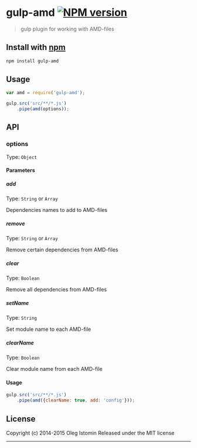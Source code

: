 # gulp-amd [![NPM version](https://badge.fury.io/js/gulp-amd.svg)](http://badge.fury.io/js/gulp-amd)

> gulp plugin for working with AMD-files

## Install with [npm](npmjs.org)

```sh
npm install gulp-amd
```

## Usage

```js
var amd = require('gulp-amd');

gulp.src('src/**/*.js')
    .pipe(amd(options));
```


## API
### options
Type: `Object`

#### Parameters

##### add
Type: `String` or `Array`

Dependencies names to add to AMD-files

##### remove
Type: `String` or `Array`

Remove certain dependencies from AMD-files

##### clear
Type: `Boolean`

Remove all dependencies from AMD-files

##### setName
Type: `String`

Set module name to each AMD-file

##### clearName
Type: `Boolean`

Clear module name from each AMD-file


#### Usage

```js
gulp.src('src/**/*.js')
    .pipe(amd({clearName: true, add: 'config'}));
```


## License

Copyright (c) 2014-2015 Oleg Istomin
Released under the MIT license

***